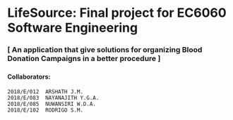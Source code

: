 # LifeSource: Final project for EC6060 Software Engineering
### [ An application that give solutions for organizing Blood Donation Campaigns in a better procedure ]


### 


#### Collaborators: 
	2018/E/012	ARSHATH J.M.
	2018/E/083	NAYANAJITH Y.G.A.
	2018/E/085	NUWANSIRI W.D.A.
	2018/E/102	RODRIGO S.M.
